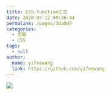 ```yaml
---
title: CSS-function汇总
date: 2020-05-12 09:36:44
permalink: /pages/3da0d7
categories:
  - 页面
  - CSS
tags:
  - null
author:
  name: yifeewang
  link: https://github.com/yifeewang
---
```


![](https://cdn.jsdelivr.net/gh/yifeewang/image_store/blog/20200512161232.jpg)
